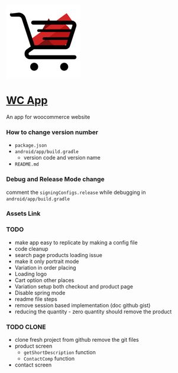 ![alt text](logo.png)

# [WC App](https://marketingpro.lk)
An app for woocommerce website

### How to change version number
- `package.json`
- `android/app/build.gradle`
    - version code and version name
- `README.md`

### Debug and Release Mode change
comment the `signingConfigs.release` while debugging in `android/app/build.gradle`

### Assets Link

### TODO
- make app easy to replicate by making a config file
- code cleanup
- search page products loading issue
- make it only portrait mode
- Variation in order placing
- Loading logo
- Cart option other places
- Variation setup both checkout and product page
- Disable spring mode
- readme file steps
- remove session based implementation (doc github gist)
- reducing the quantity - zero quantity should remove the product


### TODO CLONE
- clone fresh project from github
  remove the git files
- product screen
  - `getShortDescription` function
  - `ContactComp` function
- contact screen
